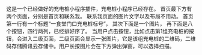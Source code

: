 这是一个已经做好的充电桩小程序插件，充电桩小程序已经存在。
首页最下方有两个页面，分别是首页和联系我。
联系我页面的图片文字以及布局不用动。
首页第一行有一个标题“一食堂门口充电桩标号”，
其次下面是一个图片，
再下面是八个按钮，四行两列，已经排好序了。
当用户点击按钮，比如点击第1组充电桩的按钮，会进入二级页面，二级页面会显示一张图片，它是该组充电桩的二维码，二维码存储腾讯云存储中。用户长按图片会在下方弹出弹窗，可以选择扫描。

